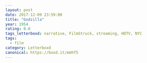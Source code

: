 ```yaml
---
layout: post 
date: 2017-12-09 23:59:00
title: "Godzilla"
year: 1954
rating: 0.6
tags_letterboxd: narrative, FilmStruck, streaming, HDTV, NYC
tags:
  - film
category: Letterboxd
canonical: https://boxd.it/mmhf5
---
```

